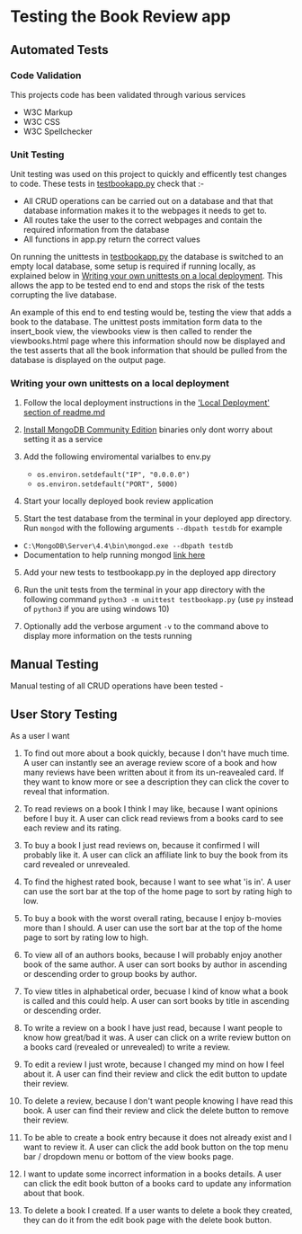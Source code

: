 # Testing the Book Review app

## Automated Tests

### Code Validation

This projects code has been validated through various services

- W3C Markup
- W3C CSS
- W3C Spellchecker



### Unit Testing

Unit testing was used on this project to quickly and efficently test changes to code.  These tests in [testbookapp.py](https://github.com/KelvinHere/book-review-app/blob/master/testbookapp.py)
check that :-
- All CRUD operations can be carried out on a database and that that database information makes it to the webpages it needs to get to. 
- All routes take the user to the correct webpages and contain the required information from the database
- All functions in app.py return the correct values

On running the unittests in [testbookapp.py](https://github.com/KelvinHere/book-review-app/blob/master/testbookapp.py) the database is switched to an empty local database, some
setup is required if running locally, as explained below in [Writing your own unittests on a local deployment](#writing-your-own-unittests-on-a-local-deployment).  This allows
the app to be tested end to end and stops the risk of the tests corrupting the live database.

An example of this end to end testing would be, testing the view that adds a book to the database.  The unittest posts immitation form data to the insert_book view, the viewbooks view 
is then called to render the viewbooks.html page where this information should now be displayed and the test asserts that all the book information that should be pulled from the 
database is displayed on the output page.

### Writing your own unittests on a local deployment

1. Follow the local deployment instructions in the ['Local Deployment' section of readme.md](https://github.com/KelvinHere/book-review-app/blob/master/README.md#deployment)

2. [Install MongoDB Community Edition](https://www.mongodb.com/try/download/community?tck=docs_server) binaries only dont worry about setting it as a service

3. Add the following enviromental varialbes to env.py
    - `os.environ.setdefault("IP", "0.0.0.0")`
    - `os.environ.setdefault("PORT", 5000)`

3. Start your locally deployed book review application

4. Start the test database from the terminal in your deployed app directory.  Run `mongod` with the following arguments `--dbpath testdb` for example
* `C:\MongoDB\Server\4.4\bin\mongod.exe --dbpath testdb`
* Documentation to help running mongod [link here](https://docs.mongodb.com/manual/reference/program/mongod.exe/`)

5. Add your new tests to testbookapp.py in the deployed app directory

6. Run the unit tests from the terminal in your app directory with the following command `python3 -m unittest testbookapp.py` (use `py` instead of `python3` if you are using windows 10)

7. Optionally add the verbose argument `-v` to the command above to display more information on the tests running

## Manual Testing

Manual testing of all CRUD operations have been tested
    - 

## User Story Testing

As a user I want
1. To find out more about a book quickly, because I don't have much time.
A user can instantly see an average review score of a book and how many reviews have been written about it from
its un-reavealed card.  If they want to know more or see a description they can click the cover to reveal that
information.

1. To read reviews on a book I think I may like, because I want opinions before I buy it.
A user can click read reviews from a books card to see each review and its rating.

1. To buy a book I just read reviews on, because it confirmed I will probably like it.
A user can click an affiliate link to buy the book from its card revealed or unrevealed.

1. To find the highest rated book, because I want to see what 'is in'.
A user can use the sort bar at the top of the home page to sort by rating high to low.

1. To buy a book with the worst overall rating, because I enjoy b-movies more than I should.
A user can use the sort bar at the top of the home page to sort by rating low to high.

1. To view all of an authors books, because I will probably enjoy another book of the same author.
A user can sort books by author in ascending or descending order to group books by author.

1. To view titles in alphabetical order, becuase I kind of know what a book is called and this could help.
A user can sort books by title in ascending or descending order.

1. To write a review on a book I have just read, because I want people to know how great/bad it was.
A user can click on a write review button on a books card (revealed or unrevealed) to write a review.

1. To edit a review I just wrote, because I changed my mind on how I feel about it.
A user can find their review and click the edit button to update their review.

1. To delete a review, because I don't want people knowing I have read this book.
A user can find their review and click the delete button to remove their review.

1. To be able to create a book entry because it does not already exist and I want to review it.
A user can click the add book button on the top menu bar / dropdown menu or bottom of the view books
page.

1. I want to update some incorrect information in a books details.
A user can click the edit book button of a books card  to update any information about that book.

1. To delete a book I created.
If a user wants to delete a book they created, they can do it from the edit book page with the delete book button.